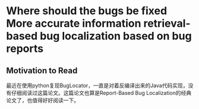 # Where should the bugs be fixed More accurate information retrieval-based bug localization based on bug reports

## Motivation to Read
最近在使用python复现BugLocator，一直是对着反编译出来的Java代码实现，没有仔细阅读过这篇论文。这篇论文也算是Report-Based Bug Localization的经典论文了，也值得好好阅读一下。

